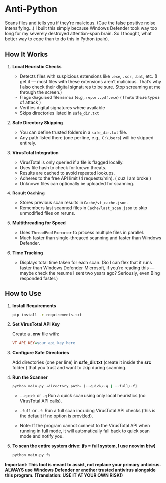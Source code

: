 # Anti-Python

Scans files and tells you if they’re malicious. (Cue the false positive noise intensifying...)
I built this simply because Windows Defender took way too long for my severely destroyed attention-span brain. So I thought, what better way to cope than to do this in Python (pain).

## How It Works
1. **Local Heuristic Checks**
   - Detects files with suspicious extensions like `.exe`, `.scr`, `.bat`, etc. (I get it — most files with these extensions aren’t malicious. That’s why I also check their digital signatures to be sure. Stop screaming at me through the screen.)
   - Flags disguised filenames (e.g., `report.pdf.exe`) ( I hate these types of attack )
   - Verifies digital signatures where available
   - Skips directories listed in `safe_dir.txt`

2. **Safe Directory Skipping**
   - You can define trusted folders in a `safe_dir.txt` file.
   - Any path listed there (one per line, e.g., `C:\Users`) will be skipped entirely.

3. **VirusTotal Integration**
   - VirusTotal is only queried if a file is flagged locally.
   - Uses file hash to check for known threats.
   - Results are cached to avoid repeated lookups.
   - Adheres to the free API limit (4 requests/min). ( cuz I am broke )
   - Unknown files can optionally be uploaded for scanning.

4. **Result Caching**
   - Stores previous scan results in `Cache/vt_cache.json`.
   - Remembers last scanned files in `Cache/last_scan.json` to skip unmodified files on reruns.

5. **Multithreading for Speed**
   - Uses `ThreadPoolExecutor` to process multiple files in parallel.
   - Much faster than single-threaded scanning and faster than Windows Defender.

6. **Time Tracking**
    - Displays total time taken for each scan. (So I can flex that it runs faster than Windows Defender. Microsoft, if you’re reading this — maybe check the resume I sent two years ago? Seriously, even Bing responded faster.)

## How to Use
1. **Install Requirements**

   ```bash
   pip install -r requirements.txt
   ```


2. **Set VirusTotal API Key**

    Create a **.env** file with:

    ```ini
    VT_API_KEY=your_api_key_here
    ```

3. **Configure Safe Directories**

   Add directories (one per line) in **safe_dir.txt** (create it inside the **src** folder ) that you trust and want to skip during scanning.

4. **Run the Scanner**

   ```bash
   python main.py <directory_path> [--quick/-q | --full/-f]
   ```
   - ``--quick`` or ``-q`` Run a quick scan using only local heuristics (no VirusTotal API calls).
   - ``-full`` or ``-f``: Run a full scan including VirusTotal API checks (this is the default if no option is provided).
 
   - Note: If the program cannot connect to the VirusTotal API when running in full mode, it will automatically fall back to quick scan mode and notify you.

5. **To scan the **entire system drive**: (fs = full system, I use neovim btw)**
   ```bash
   python main.py fs
   ```


****Important: This tool is meant to assist, not replace your primary antivirus.
ALWAYS use Windows Defender or another trusted antivirus alongside this program.
(Translation: USE IT AT YOUR OWN RISK!)****
